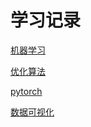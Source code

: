 # 学习记录

[机器学习](https://github.com/ssjeri3i4o44/study/tree/master/Machine%20Learning)

[优化算法](https://github.com/ssjeri3i4o44/study/tree/master/%E4%BC%98%E5%8C%96%E6%90%9C%E7%B4%A2%E7%AE%97%E6%B3%95)

[pytorch](https://github.com/ssjeri3i4o44/study/tree/master/Pytorch-learning)

[数据可视化](https://github.com/ssjeri3i4o44/study/tree/master/%E6%95%B0%E6%8D%AE%E5%8F%AF%E8%A7%86%E5%8C%96)

